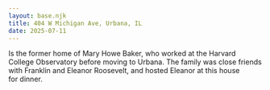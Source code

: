 ```yaml
---
layout: base.njk
title: 404 W Michigan Ave, Urbana, IL
date: 2025-07-11
---
```


Is the former home of Mary Howe Baker, who worked at the Harvard College Observatory before moving to Urbana. The family was close friends with Franklin and Eleanor Roosevelt, and hosted Eleanor at this house for dinner.